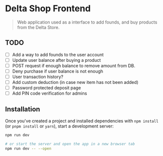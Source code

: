 # Delta Shop Frontend

> Web application used as a interface to add founds, and buy products from the Delta Store.

## TODO
- [ ] Add a way to add founds to the user account
- [ ] Update user balance after buying a product
- [ ] POST request if enough balance to remove amount from DB.
- [ ] Deny purchase if user balance is not enough
- [ ] User transaction history?
- [ ] Add custom deduction (in case new item has not been added)
- [ ] Password protected deposit page
- [ ] Add PIN code verification for admins

## Installation

Once you've created a project and installed dependencies with `npm install` (or `pnpm install` or `yarn`), start a development server:

```bash
npm run dev

# or start the server and open the app in a new browser tab
npm run dev -- --open
```
